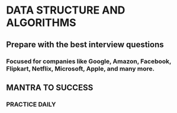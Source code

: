 # DATA STRUCTURE AND ALGORITHMS

## Prepare with the best interview questions

### Focused for companies like Google, Amazon, Facebook, Flipkart, Netflix, Microsoft, Apple, and many more.

## MANTRA TO SUCCESS

### PRACTICE DAILY
